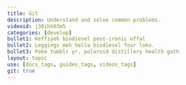 ```yaml
---
title: Git
description: Understand and solve common problems.
videoid: j38ihh83m5
categories: [develop]
bullet1: Keffiyeh biodiesel post-ironic offal
bullet2: Leggings meh hella biodiesel four loko.
bullet3: Poke tumblr yr, polaroid distillery health goth
layout: topic
use: [docs_tags, guides_tags, videos_tags]
git: true
---
```

